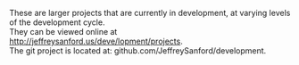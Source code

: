 These are larger projects that are currently in development, at varying 
levels of the development cycle.  
They can be viewed online at http://jeffreysanford.us/deve/lopment/projects.  
The git project is located at:  github.com/JeffreySanford/development.
